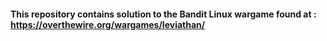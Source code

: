 #### This repository contains solution to the Bandit Linux wargame found at : https://overthewire.org/wargames/leviathan/

